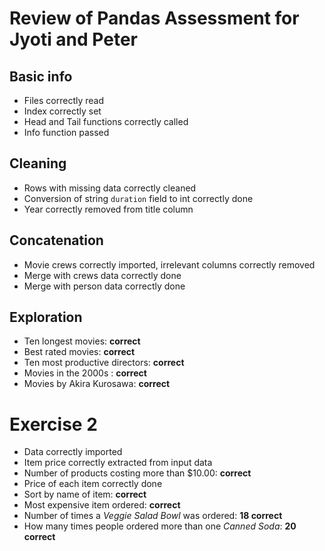 # Review of Pandas Assessment for Jyoti and Peter

## Basic info

* Files correctly read
* Index correctly set
* Head and Tail functions correctly called
* Info function passed

## Cleaning

* Rows with missing data correctly cleaned 
* Conversion of string `duration` field to int correctly done
* Year correctly removed from title column

## Concatenation

* Movie crews correctly imported, irrelevant columns correctly removed
* Merge with crews data correctly done
* Merge with person data correctly done

## Exploration

* Ten longest movies: **correct**
* Best rated movies: **correct**
* Ten most productive directors: **correct**
* Movies in the 2000s : **correct**
* Movies by Akira Kurosawa: **correct**

# Exercise 2
* Data correctly imported
* Item price correctly extracted from input data
* Number of products costing more than $10.00: **correct**
* Price of each item correctly done
* Sort by name of item: **correct**
* Most expensive item ordered: **correct**
* Number of times a _Veggie Salad Bowl_ was ordered: **18 correct**
* How many times people ordered more than one _Canned Soda_: **20 correct**
